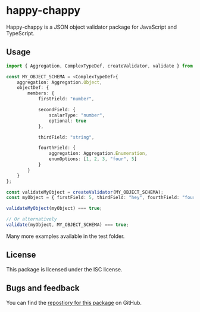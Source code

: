 # happy-chappy

Happy-chappy is a JSON object validator package for JavaScript and TypeScript.

## Usage

```typescript
import { Aggregation, ComplexTypeDef, createValidator, validate } from "happy-chappy";

const MY_OBJECT_SCHEMA = <ComplexTypeDef>{
    aggregation: Aggregation.Object,
    objectDef: {
        members: {
            firstField: "number",

            secondField: {
                scalarType: "number",
                optional: true
            },

            thirdField: "string",

            fourthField: {
                aggregation: Aggregation.Enumeration,
                enumOptions: [1, 2, 3, "four", 5]
            }
        }
    }
};

const validateMyObject = createValidator(MY_OBJECT_SCHEMA);
const myObject = { firstField: 5, thirdField: "hey", fourthField: "four" };

validateMyObject(myObject) === true;

// Or alternatively
validate(myObject, MY_OBJECT_SCHEMA) === true;
```

Many more examples available in the test folder.

## License

This package is licensed under the ISC license.

## Bugs and feedback

You can find the [repostiory for this package](https://github.com/moongoal/happy-chappy) on GitHub.
